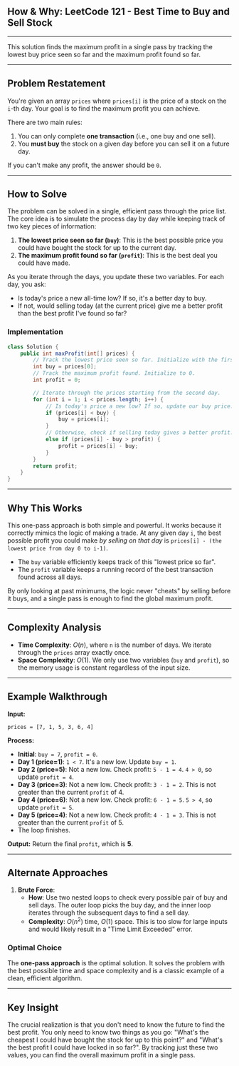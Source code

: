 ## How & Why: LeetCode 121 - Best Time to Buy and Sell Stock

-----

This solution finds the maximum profit in a single pass by tracking the lowest buy price seen so far and the maximum profit found so far.

-----

## Problem Restatement

You're given an array `prices` where `prices[i]` is the price of a stock on the `i`-th day. Your goal is to find the maximum profit you can achieve.

There are two main rules:

1.  You can only complete **one transaction** (i.e., one buy and one sell).
2.  You **must buy** the stock on a given day before you can sell it on a future day.

If you can't make any profit, the answer should be `0`.

-----

## How to Solve

The problem can be solved in a single, efficient pass through the price list. The core idea is to simulate the process day by day while keeping track of two key pieces of information:

1.  **The lowest price seen so far (`buy`)**: This is the best possible price you could have bought the stock for up to the current day.
2.  **The maximum profit found so far (`profit`)**: This is the best deal you could have made.

As you iterate through the days, you update these two variables. For each day, you ask:

  - Is today's price a new all-time low? If so, it's a better day to buy.
  - If not, would selling today (at the current price) give me a better profit than the best profit I've found so far?

### Implementation

```java
class Solution {
    public int maxProfit(int[] prices) {
        // Track the lowest price seen so far. Initialize with the first day's price.
        int buy = prices[0];
        // Track the maximum profit found. Initialize to 0.
        int profit = 0;

        // Iterate through the prices starting from the second day.
        for (int i = 1; i < prices.length; i++) {
            // Is today's price a new low? If so, update our buy price.
            if (prices[i] < buy) {
                buy = prices[i];
            } 
            // Otherwise, check if selling today gives a better profit.
            else if (prices[i] - buy > profit) {
                profit = prices[i] - buy;
            }
        }
        return profit;
    }
}
```

-----

## Why This Works

This one-pass approach is both simple and powerful. It works because it correctly mimics the logic of making a trade. At any given day `i`, the best possible profit you could make *by selling on that day* is `prices[i] - (the lowest price from day 0 to i-1)`.

  - The `buy` variable efficiently keeps track of this "lowest price so far".
  - The `profit` variable keeps a running record of the best transaction found across all days.

By only looking at past minimums, the logic never "cheats" by selling before it buys, and a single pass is enough to find the global maximum profit.

-----

## Complexity Analysis

  - **Time Complexity**: $O(n)$, where `n` is the number of days. We iterate through the `prices` array exactly once.
  - **Space Complexity**: $O(1)$. We only use two variables (`buy` and `profit`), so the memory usage is constant regardless of the input size.

-----

## Example Walkthrough

**Input:**

```
prices = [7, 1, 5, 3, 6, 4]
```

**Process:**

  - **Initial**: `buy = 7`, `profit = 0`.
  - **Day 1 (price=1)**: `1 < 7`. It's a new low. Update `buy = 1`.
  - **Day 2 (price=5)**: Not a new low. Check profit: `5 - 1 = 4`. `4 > 0`, so update `profit = 4`.
  - **Day 3 (price=3)**: Not a new low. Check profit: `3 - 1 = 2`. This is not greater than the current `profit` of 4.
  - **Day 4 (price=6)**: Not a new low. Check profit: `6 - 1 = 5`. `5 > 4`, so update `profit = 5`.
  - **Day 5 (price=4)**: Not a new low. Check profit: `4 - 1 = 3`. This is not greater than the current `profit` of 5.
  - The loop finishes.

**Output:**
Return the final `profit`, which is **5**.

-----

## Alternate Approaches

1.  **Brute Force**:
      - **How**: Use two nested loops to check every possible pair of buy and sell days. The outer loop picks the buy day, and the inner loop iterates through the subsequent days to find a sell day.
      - **Complexity**: $O(n^2)$ time, $O(1)$ space. This is too slow for large inputs and would likely result in a "Time Limit Exceeded" error.

### Optimal Choice

The **one-pass approach** is the optimal solution. It solves the problem with the best possible time and space complexity and is a classic example of a clean, efficient algorithm.

-----

## Key Insight

The crucial realization is that you don't need to know the future to find the best profit. You only need to know two things as you go: "What's the cheapest I could have bought the stock for up to this point?" and "What's the best profit I could have locked in so far?". By tracking just these two values, you can find the overall maximum profit in a single pass.